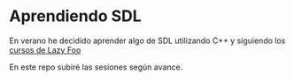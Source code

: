 # Aprendiendo SDL

En verano he decidido aprender algo de SDL utilizando C++ y siguiendo los [cursos de Lazy Foo](http://lazyfoo.net/tutorials/SDL/01_hello_SDL/index.php)


En este repo subiré las sesiones según avance.

